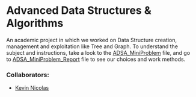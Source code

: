 # Advanced Data Structures & Algorithms

An academic project in which we worked on Data Structure creation, management and exploitation like Tree and Graph. To understand the subject and instructions, take a look to the [ADSA_MiniProblem](https://github.com/ikhlo/ADSA_Project/blob/main/ADSA_MiniProblem.pdf) file, and go to [ADSA_MiniProblem_Report](https://github.com/ikhlo/ADSA_Project/blob/main/ADSA_MiniProblem_Report.pdf) file to see our choices and work methods.

### Collaborators:

<ul><li><a href=https://github.com/kevinnclas>Kevin Nicolas</a></li></ul>
